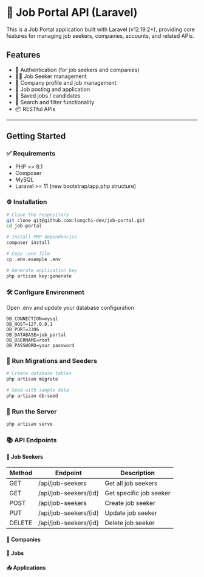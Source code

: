# 🧾 Job Portal API (Laravel)
This is a Job Portal application built with Laravel (v12.19.2+), providing core features for managing job seekers, companies, accounts, and related APIs.
## Features
- 🔐 Authentication (for job seekers and companies)
- 🧑‍💼 Job Seeker management
- 🏢 Company profile and job management
- 📄 Job posting and application
- 💾 Saved jobs / candidates
- 🔎 Search and filter functionality
- 📦 RESTful APIs

--- 
## Getting Started

### ✅ Requirements
- PHP >= 8.1
- Composer
- MySQL
- Laravel >= 11 (new bootstrap/app.php structure)

### ⚙️ Installation
```bash
# Clone the respository
git clone git@github.com:longchi-dev/job-portal.git
cd job-portal

# Install PHP dependencies
composer install

# Copy .env file
cp .env.example .env

# Generate application key
php artisan key:generate
```

### 🛠 Configure Environment
Open .env and update your database configuration
```env
DB_CONNECTION=mysql
DB_HOST=127.0.0.1
DB_PORT=3306
DB_DATABASE=job_portal
DB_USERNAME=root
DB_PASSWORD=your_password
```

### 🧱 Run Migrations and Seeders
```bash
# Create database tables
php artisan migrate

# Seed with sample data
php artisan db:seed
```

### 🚀 Run the Server
```bash
php artisan serve
```

### 📚 API Endpoints
#### 👤 Job Seekers
| Method | Endpoint              | Description             |
| ------ | --------------------- | ----------------------- |
| GET    | /api/job-seekers      | Get all job seekers     |
| GET    | /api/job-seekers/{id} | Get specific job seeker |
| POST   | /api/job-seekers      | Create job seeker       |
| PUT    | /api/job-seekers/{id} | Update job seeker       |
| DELETE | /api/job-seekers/{id} | Delete job seeker       |

#### 🏢 Companies

#### 📄 Jobs

#### 📥 Applications
